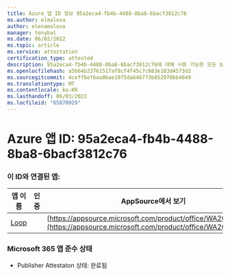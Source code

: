 ```yaml
---
title: Azure 앱 ID 정보 95a2eca4-fb4b-4488-8ba8-6bacf3812c76
ms.author: elmalova
author: elenamalova
manager: tonybal
ms.date: 06/02/2022
ms.topic: article
ms.service: attestation
certification_type: attested
description: 95a2eca4-fb4b-4488-8ba8-6bacf3812c76에 대해 사용 가능한 모든 보안 및 규정 준수 정보입니다.
ms.openlocfilehash: a5b64b23761517af8cf4f45c7c083e103d4573d2
ms.sourcegitcommit: 4ceff6ef6aa0bae1075da646773b852970bb4049
ms.translationtype: MT
ms.contentlocale: ko-KR
ms.lasthandoff: 06/03/2022
ms.locfileid: "65870929"
---
```

# <a name="azure-app-id-95a2eca4-fb4b-4488-8ba8-6bacf3812c76"></a>Azure 앱 ID: 95a2eca4-fb4b-4488-8ba8-6bacf3812c76


### <a name="apps-associated-with-this-id"></a>이 ID와 연결된 앱:
| **앱 이름** | **인증** | **AppSource에서 보기** |
|--------------|---------------|-----------------------|
| [Loop](../forward/WA200003480.md) |  | [https://appsource.microsoft.com/product/office/WA200003480](https://appsource.microsoft.com/product/office/WA200003480) |

### <a name="microsoft-365-app-compliance-status"></a>Microsoft 365 앱 준수 상태
- Publisher Attestaton 상태: 완료됨
